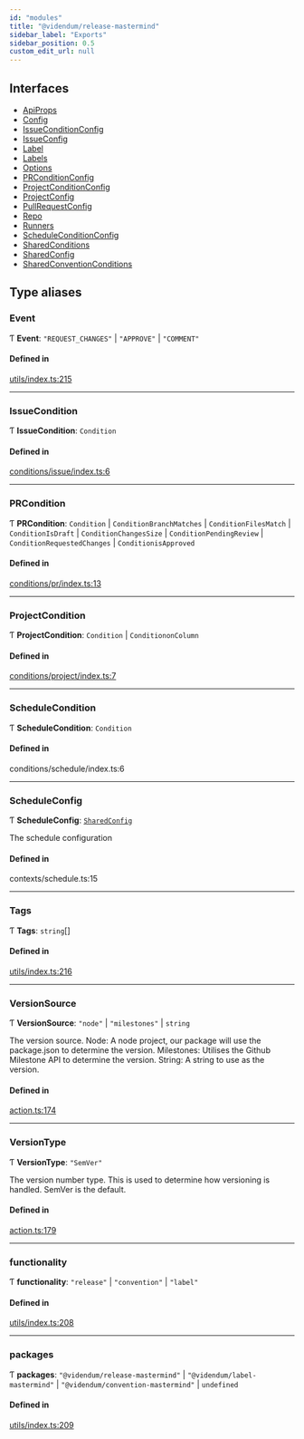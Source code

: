 ```yaml
---
id: "modules"
title: "@videndum/release-mastermind"
sidebar_label: "Exports"
sidebar_position: 0.5
custom_edit_url: null
---
```


## Interfaces

- [ApiProps](interfaces/ApiProps.md)
- [Config](interfaces/Config.md)
- [IssueConditionConfig](interfaces/IssueConditionConfig.md)
- [IssueConfig](interfaces/IssueConfig.md)
- [Label](interfaces/Label.md)
- [Labels](interfaces/Labels.md)
- [Options](interfaces/Options.md)
- [PRConditionConfig](interfaces/PRConditionConfig.md)
- [ProjectConditionConfig](interfaces/ProjectConditionConfig.md)
- [ProjectConfig](interfaces/ProjectConfig.md)
- [PullRequestConfig](interfaces/PullRequestConfig.md)
- [Repo](interfaces/Repo.md)
- [Runners](interfaces/Runners.md)
- [ScheduleConditionConfig](interfaces/ScheduleConditionConfig.md)
- [SharedConditions](interfaces/SharedConditions.md)
- [SharedConfig](interfaces/SharedConfig.md)
- [SharedConventionConditions](interfaces/SharedConventionConditions.md)

## Type aliases

### Event

Ƭ **Event**: ``"REQUEST_CHANGES"`` \| ``"APPROVE"`` \| ``"COMMENT"``

#### Defined in

[utils/index.ts:215](https://github.com/Videndum/Convential-PR-Releases/blob/377fcdd/src/utils/index.ts#L215)

___

### IssueCondition

Ƭ **IssueCondition**: `Condition`

#### Defined in

[conditions/issue/index.ts:6](https://github.com/Videndum/Convential-PR-Releases/blob/377fcdd/src/conditions/issue/index.ts#L6)

___

### PRCondition

Ƭ **PRCondition**: `Condition` \| `ConditionBranchMatches` \| `ConditionFilesMatch` \| `ConditionIsDraft` \| `ConditionChangesSize` \| `ConditionPendingReview` \| `ConditionRequestedChanges` \| `ConditionisApproved`

#### Defined in

[conditions/pr/index.ts:13](https://github.com/Videndum/Convential-PR-Releases/blob/377fcdd/src/conditions/pr/index.ts#L13)

___

### ProjectCondition

Ƭ **ProjectCondition**: `Condition` \| `ConditiononColumn`

#### Defined in

[conditions/project/index.ts:7](https://github.com/Videndum/Convential-PR-Releases/blob/377fcdd/src/conditions/project/index.ts#L7)

___

### ScheduleCondition

Ƭ **ScheduleCondition**: `Condition`

#### Defined in

conditions/schedule/index.ts:6

___

### ScheduleConfig

Ƭ **ScheduleConfig**: [`SharedConfig`](interfaces/SharedConfig.md)

The schedule configuration

#### Defined in

contexts/schedule.ts:15

___

### Tags

Ƭ **Tags**: `string`[]

#### Defined in

[utils/index.ts:216](https://github.com/Videndum/Convential-PR-Releases/blob/377fcdd/src/utils/index.ts#L216)

___

### VersionSource

Ƭ **VersionSource**: ``"node"`` \| ``"milestones"`` \| `string`

The version source.
Node: A node project, our package will use the package.json to determine the version.
Milestones: Utilises the Github Milestone API to determine the version.
String: A string to use as the version.

#### Defined in

[action.ts:174](https://github.com/Videndum/Convential-PR-Releases/blob/377fcdd/src/action.ts#L174)

___

### VersionType

Ƭ **VersionType**: ``"SemVer"``

The version number type. This is used to determine how versioning is handled. SemVer is the default.

#### Defined in

[action.ts:179](https://github.com/Videndum/Convential-PR-Releases/blob/377fcdd/src/action.ts#L179)

___

### functionality

Ƭ **functionality**: ``"release"`` \| ``"convention"`` \| ``"label"``

#### Defined in

[utils/index.ts:208](https://github.com/Videndum/Convential-PR-Releases/blob/377fcdd/src/utils/index.ts#L208)

___

### packages

Ƭ **packages**: ``"@videndum/release-mastermind"`` \| ``"@videndum/label-mastermind"`` \| ``"@videndum/convention-mastermind"`` \| `undefined`

#### Defined in

[utils/index.ts:209](https://github.com/Videndum/Convential-PR-Releases/blob/377fcdd/src/utils/index.ts#L209)
